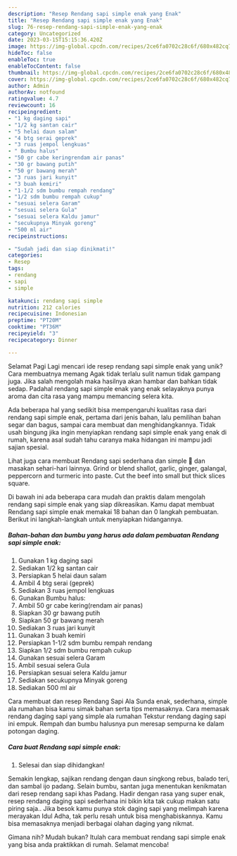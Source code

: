```yaml
---
description: "Resep Rendang sapi simple enak yang Enak"
title: "Resep Rendang sapi simple enak yang Enak"
slug: 76-resep-rendang-sapi-simple-enak-yang-enak
category: Uncategorized
date: 2023-03-15T15:15:36.420Z
image: https://img-global.cpcdn.com/recipes/2ce6fa0702c28c6f/680x482cq70/rendang-sapi-simple-enak-foto-resep-utama.jpg
hideToc: false
enableToc: true
enableTocContent: false
thumbnail: https://img-global.cpcdn.com/recipes/2ce6fa0702c28c6f/680x482cq70/rendang-sapi-simple-enak-foto-resep-utama.jpg
cover: https://img-global.cpcdn.com/recipes/2ce6fa0702c28c6f/680x482cq70/rendang-sapi-simple-enak-foto-resep-utama.jpg
author: Admin
authorAv: notfound
ratingvalue: 4.7
reviewcount: 16
recipeingredient:
- "1 kg daging sapi"
- "1/2 kg santan cair"
- "5 helai daun salam"
- "4 btg serai geprek"
- "3 ruas jempol lengkuas"
- " Bumbu halus"
- "50 gr cabe keringrendam air panas"
- "30 gr bawang putih"
- "50 gr bawang merah"
- "3 ruas jari kunyit"
- "3 buah kemiri"
- "1-1/2 sdm bumbu rempah rendang"
- "1/2 sdm bumbu rempah cukup"
- "sesuai selera Garam"
- "sesuai selera Gula"
- "sesuai selera Kaldu jamur"
- "secukupnya Minyak goreng"
- "500 ml air"
recipeinstructions:

- "Sudah jadi dan siap dinikmati!"
categories:
- Resep
tags:
- rendang
- sapi
- simple

katakunci: rendang sapi simple 
nutrition: 212 calories
recipecuisine: Indonesian
preptime: "PT20M"
cooktime: "PT36M"
recipeyield: "3"
recipecategory: Dinner

---
```



Selamat Pagi Lagi mencari ide resep rendang sapi simple enak yang unik? Cara membuatnya memang Agak tidak terlalu sulit namun tidak gampang juga. Jika salah mengolah maka hasilnya akan hambar dan bahkan tidak sedap. Padahal rendang sapi simple enak yang enak selayaknya punya aroma dan cita rasa yang mampu memancing selera kita.


Ada beberapa hal yang sedikit bisa mempengaruhi kualitas rasa dari rendang sapi simple enak, pertama dari jenis bahan, lalu pemilihan bahan segar dan bagus, sampai cara membuat dan menghidangkannya. Tidak usah bingung jika ingin menyiapkan rendang sapi simple enak yang enak di rumah, karena asal sudah tahu caranya maka hidangan ini mampu jadi sajian spesial.

Lihat juga cara membuat Rendang sapi sederhana dan simple 🥰 dan masakan sehari-hari lainnya. Grind or blend shallot, garlic, ginger, galangal, peppercorn and turmeric into paste. Cut the beef into small but thick slices square.


Di bawah ini ada beberapa cara mudah dan praktis dalam mengolah rendang sapi simple enak yang siap dikreasikan. Kamu dapat membuat Rendang sapi simple enak memakai 18 bahan dan 0 langkah pembuatan. Berikut ini langkah-langkah untuk menyiapkan hidangannya.

<!--inarticleads1-->

##### Bahan-bahan dan bumbu yang harus ada dalam pembuatan Rendang sapi simple enak:

1. Gunakan 1 kg daging sapi
1. Sediakan 1/2 kg santan cair
1. Persiapkan 5 helai daun salam
1. Ambil 4 btg serai (geprek)
1. Sediakan 3 ruas jempol lengkuas
1. Gunakan  Bumbu halus:
1. Ambil 50 gr cabe kering(rendam air panas)
1. Siapkan 30 gr bawang putih
1. Siapkan 50 gr bawang merah
1. Sediakan 3 ruas jari kunyit
1. Gunakan 3 buah kemiri
1. Persiapkan 1-1/2 sdm bumbu rempah rendang
1. Siapkan 1/2 sdm bumbu rempah cukup
1. Gunakan sesuai selera Garam
1. Ambil sesuai selera Gula
1. Persiapkan sesuai selera Kaldu jamur
1. Sediakan secukupnya Minyak goreng
1. Sediakan 500 ml air


Cara membuat dan resep Rendang Sapi Ala Sunda enak, sederhana, simple ala rumahan bisa kamu simak bahan serta tips memasaknya. Cara memasak rendang daging sapi yang simple ala rumahan Tekstur rendang daging sapi ini empuk. Rempah dan bumbu halusnya pun meresap sempurna ke dalam potongan daging. 

<!--inarticleads2-->

##### Cara buat Rendang sapi simple enak:


1. Selesai dan siap dihidangkan!

Semakin lengkap, sajikan rendang dengan daun singkong rebus, balado teri, dan sambal ijo padang. Selain bumbu, santan juga menentukan kenikmatan dari resep rendang sapi khas Padang. Hadir dengan rasa yang super enak, resep rendang daging sapi sederhana ini bikin kita tak cukup makan satu piring saja.. Jika besok kamu punya stok daging sapi yang melimpah karena merayakan Idul Adha, tak perlu resah untuk bisa menghabiskannya. Kamu bisa memasaknya menjadi berbagai olahan daging yang nikmat. 

Gimana nih? Mudah bukan? Itulah cara membuat rendang sapi simple enak yang bisa anda praktikkan di rumah. Selamat mencoba!
